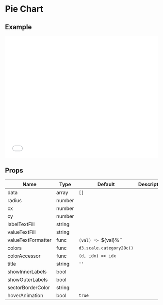 # Pie Chart

## Example

<iframe width="100%" height="400" src="//jsfiddle.net/YangWei/8t16sp9g/1/embedded/result,js,html/" allowfullscreen="allowfullscreen" frameborder="0"></iframe>

## Props

Name | Type  | Default  | Description
--- | --- | ---- | ---
data | array | `[]` |
radius | number |  |
cx | number |  |
cy | number |  |
labelTextFill | string |  |
valueTextFill | string |  |
valueTextFormatter | func | `(val) => `${val}%`` |
colors | func | `d3.scale.category20c()` |
colorAccessor | func | `(d, idx) => idx` |
title | string | `''` |
showInnerLabels | bool |  |
showOuterLabels | bool |  |
sectorBorderColor | string |  |
hoverAnimation | bool | `true` |